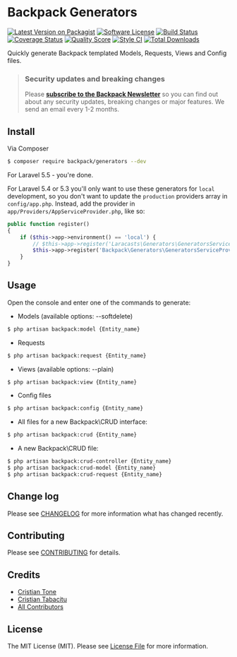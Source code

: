 # Backpack Generators

[![Latest Version on Packagist](https://img.shields.io/packagist/v/backpack/generators.svg?style=flat-square)](https://packagist.org/packages/backpack/generators)
[![Software License](https://img.shields.io/badge/license-MIT-brightgreen.svg?style=flat-square)](LICENSE.md)
[![Build Status](https://img.shields.io/travis/laravel-backpack/generators/master.svg?style=flat-square)](https://travis-ci.org/laravel-backpack/generators)
[![Coverage Status](https://img.shields.io/scrutinizer/coverage/g/laravel-backpack/generators.svg?style=flat-square)](https://scrutinizer-ci.com/g/laravel-backpack/generators/code-structure)
[![Quality Score](https://img.shields.io/scrutinizer/g/laravel-backpack/generators.svg?style=flat-square)](https://scrutinizer-ci.com/g/laravel-backpack/generators)
[![Style CI](https://styleci.io/repos/53490941/shield)](https://styleci.io/repos/53490941)
[![Total Downloads](https://img.shields.io/packagist/dt/backpack/generators.svg?style=flat-square)](https://packagist.org/packages/backpack/generators)

Quickly generate Backpack templated Models, Requests, Views and Config files.

> ### Security updates and breaking changes
> Please **[subscribe to the Backpack Newsletter](http://backpackforlaravel.com/newsletter)** so you can find out about any security updates, breaking changes or major features. We send an email every 1-2 months.

## Install

Via Composer

``` bash
$ composer require backpack/generators --dev
```

For Laravel 5.5 - you're done.

For Laravel 5.4 or 5.3 you'll only want to use these generators for ```local``` development, so you don't want to update the ```production``` providers array in ```config/app.php```. Instead, add the provider in ```app/Providers/AppServiceProvider.php```, like so:

```php
public function register()
{
    if ($this->app->environment() == 'local') {
        // $this->app->register('Laracasts\Generators\GeneratorsServiceProvider'); // you're using Jeffrey way's generators, too, right?
        $this->app->register('Backpack\Generators\GeneratorsServiceProvider');
    }
}
```

## Usage

Open the console and enter one of the commands to generate:

- Models (available options: --softdelete)

``` bash
$ php artisan backpack:model {Entity_name}
```

- Requests

``` bash
$ php artisan backpack:request {Entity_name}
```

- Views (available options: --plain)

``` bash
$ php artisan backpack:view {Entity_name}
``` 

- Config files

``` bash
$ php artisan backpack:config {Entity_name}
```

- All files for a new Backpack\CRUD interface:

``` bash
$ php artisan backpack:crud {Entity_name}
```

- A new Backpack\CRUD file:
``` bash
$ php artisan backpack:crud-controller {Entity_name}
$ php artisan backpack:crud-model {Entity_name}
$ php artisan backpack:crud-request {Entity_name}
```

## Change log

Please see [CHANGELOG](CHANGELOG.md) for more information what has changed recently.

## Contributing

Please see [CONTRIBUTING](CONTRIBUTING.md) for details.

## Credits

- [Cristian Tone](http://updivision.com)
- [Cristian Tabacitu](http://tabacitu.ro)
- [All Contributors](link-contributors)

## License

The MIT License (MIT). Please see [License File](LICENSE.md) for more information.
